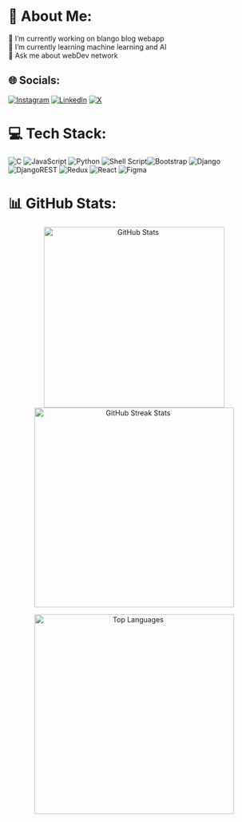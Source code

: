# 💫 About Me:
🔭 I’m currently working on blango blog webapp<br>🌱 I’m currently learning machine learning and AI<br>💬 Ask me about webDev network <br>


## 🌐 Socials:
[![Instagram](https://img.shields.io/badge/Instagram-%23E4405F.svg?logo=Instagram&logoColor=white)](https://instagram.com/noba-chu) [![LinkedIn](https://img.shields.io/badge/LinkedIn-%230077B5.svg?logo=linkedin&logoColor=white)](https://linkedin.com/in/noble-ch) [![X](https://img.shields.io/badge/X-black.svg?logo=X&logoColor=white)](https://x.com/@barchnoble) 

# 💻 Tech Stack:
![C](https://img.shields.io/badge/c-%2300599C.svg?style=flat&logo=c&logoColor=white) ![JavaScript](https://img.shields.io/badge/javascript-%23323330.svg?style=flat&logo=javascript&logoColor=%23F7DF1E) ![Python](https://img.shields.io/badge/python-3670A0?style=flat&logo=python&logoColor=ffdd54) ![Shell Script](https://img.shields.io/badge/shell_script-%23121011.svg?style=flat&logo=gnu-bash&logoColor=white)![Bootstrap](https://img.shields.io/badge/bootstrap-%238511FA.svg?style=flat&logo=bootstrap&logoColor=white) ![Django](https://img.shields.io/badge/django-%23092E20.svg?style=flat&logo=django&logoColor=white) ![DjangoREST](https://img.shields.io/badge/DJANGO-REST-ff1709?style=flat&logo=django&logoColor=white&color=ff1709&labelColor=gray) ![Redux](https://img.shields.io/badge/redux-%23593d88.svg?style=flat&logo=redux&logoColor=white)  ![React](https://img.shields.io/badge/react-%2320232a.svg?style=flat&logo=react&logoColor=%2361DAFB) ![Figma](https://img.shields.io/badge/figma-%23F24E1E.svg?style=flat&logo=figma&logoColor=white) 
# 📊 GitHub Stats:
<div align="center">
  <img src="https://github-readme-stats.vercel.app/api?username=noble-ch&theme=dark&hide_border=true&include_all_commits=false&count_private=false" alt="GitHub Stats" width="362">
  <img src="https://github-readme-streak-stats.herokuapp.com/?user=noble-ch&theme=dark&hide_border=true" alt="GitHub Streak Stats" width="400">
</div>

<p align="center">
  <img src="https://github-readme-stats.vercel.app/api/top-langs/?username=noble-ch&theme=dark&hide_border=true&include_all_commits=false&count_private=false&layout=compact" alt="Top Languages" width="400">
</p>
<!-- Proudly created with GPRM ( https://gprm.itsvg.in ) -->

